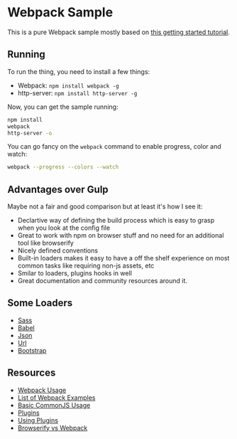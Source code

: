 # Webpack Sample

This is a pure Webpack sample mostly based on [this getting started tutorial](https://webpack.github.io/docs/tutorials/getting-started/).

## Running

To run the thing, you need to install a few things:

 - Webpack: `npm install webpack -g`
 - http-server: `npm install http-server -g`

Now, you can get the sample running:

```bash
npm install
webpack
http-server -o
```

You can go fancy on the `webpack` command to enable progress, color and watch:

```bash
webpack --progress --colors --watch
```

## Advantages over Gulp

Maybe not a fair and good comparison but at least it's how I see it: 

 - Declartive way of defining the build process which is easy to grasp when you look at the config file
 - Great to work with npm on browser stuff and no need for an additional tool like browserify
 - Nicely defined conventions
 - Built-in loaders makes it easy to have a off the shelf experience on most common tasks like requiring non-js assets, etc
 - Smilar to loaders, plugins hooks in well
 - Great documentation and community resources around it.

## Some Loaders

 - [Sass](https://github.com/jtangelder/sass-loader)
 - [Babel](https://github.com/babel/babel-loader)
 - [Json](https://github.com/webpack/json-loader)
 - [Url](https://github.com/webpack/url-loader)
 - [Bootstrap](https://github.com/shakacode/bootstrap-loader)

## Resources

 - [Webpack Usage](https://webpack.github.io/docs/usage.html)
 - [List of Webpack Examples](https://webpack.github.io/docs/examples.html)
 - [Basic CommonJS Usage](https://github.com/webpack/webpack/tree/master/examples/commonjs)
 - [Plugins](https://webpack.github.io/docs/usage.html#using-plugins)
 - [Using Plugins](https://webpack.github.io/docs/using-plugins.html)
 - [Browserify vs Webpack](https://medium.com/@housecor/browserify-vs-webpack-b3d7ca08a0a9#.mm20d28rj)